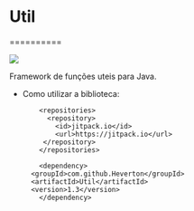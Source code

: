 # Util
==========

[![](https://jitpack.io/v/Heverton/util.svg)](https://jitpack.io/#Heverton/util)

Framework de funções uteis para Java.

+ Como utilizar a biblioteca:

          <repositories>
            <repository>
              <id>jitpack.io</id>
              <url>https://jitpack.io</url>
           </repository>
          </repositories>

          <dependency>
	    <groupId>com.github.Heverton</groupId>
	    <artifactId>Util</artifactId>
	    <version>1.3</version>
          </dependency>
